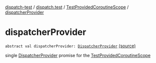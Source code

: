 [dispatch-test](../../index.md) / [dispatch.test](../index.md) / [TestProvidedCoroutineScope](index.md) / [dispatcherProvider](./dispatcher-provider.md)

# dispatcherProvider

`abstract val dispatcherProvider: `[`DispatcherProvider`](https://rbusarow.github.io/Dispatch/dispatch-core/dispatch.core/-dispatcher-provider/index.md) [(source)](https://github.com/RBusarow/Dispatch/tree/master/dispatch-test/src/main/java/dispatch/test/TestProvidedCoroutineScope.kt#L47)

single [DispatcherProvider](https://rbusarow.github.io/Dispatch/dispatch-core/dispatch.core/-dispatcher-provider/index.md) promise for the [TestProvidedCoroutineScope](index.md)

